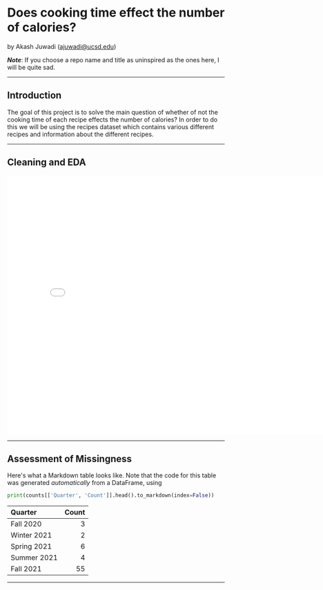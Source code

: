 # Does cooking time effect the number of calories?

by Akash Juwadi (ajuwadi@ucsd.edu)

***Note***: If you choose a repo name and title as uninspired as the ones here, I will be quite sad.

---

## Introduction

The goal of this project is to solve the main question of whether of not the cooking time of each recipe effects the number of calories?
In order to do this we will be using the recipes dataset which contains various different recipes and information about the different recipes.
 

---

## Cleaning and EDA

<iframe src="assets/10-80-enrollment.html" width=800 height=600 frameBorder=0></iframe>

---

## Assessment of Missingness

Here's what a Markdown table looks like. Note that the code for this table was generated _automatically_ from a DataFrame, using

```py
print(counts[['Quarter', 'Count']].head().to_markdown(index=False))
```

| Quarter     |   Count |
|:------------|--------:|
| Fall 2020   |       3 |
| Winter 2021 |       2 |
| Spring 2021 |       6 |
| Summer 2021 |       4 |
| Fall 2021   |      55 |

---